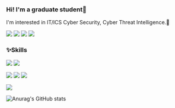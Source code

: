 ### Hi! I'm a graduate student👋
I'm interested in IT/ICS Cyber Security, Cyber Threat Intelligence.:star2:


<!-- SNS/BLOG -->
<a href="https://seleuchel.tistory.com/"><img src="https://img.shields.io/badge/-Tistory-%23EC5219?style=flat-square&logo=Gitea&logoColor=white"/></a> <a href="https://www.linkedin.com/in/sumin-lim-790682179/"><img src="https://img.shields.io/badge/-LinkedIn-%230A66C2?style=flat-square&logo=LinkedIn&logoColor=white"/></a> <img src="https://img.shields.io/badge/-Facebook-%231877F2?style=flat-square&logo=Facebook&logoColor=white"/> <img src="https://img.shields.io/badge/-Twitter-%231DA1F2?style=flat-square&logo=Twitter&logoColor=white"/> 


### :sparkles:Skills
<!-- Language -->
<img src="https://img.shields.io/badge/-Python-%233776AB?style=flat-square&logo=Python&logoColor=white"/> <img src="https://img.shields.io/badge/-Java-%23007396?style=flat-square&logo=Java&logoColor=white"/> 
<!-- Platform -->
<img src="https://img.shields.io/badge/-Django-%23092E20?style=flat-square&logo=Django&logoColor=white"/> <img src="https://img.shields.io/badge/-Spring%20Boot-%236DB33F?style=flat-square&logo=Spring Boot&logoColor=white"/> <img src="https://img.shields.io/badge/-MongoDB-%2347A248?style=flat-square&logo=MongoDB&logoColor=white"/> 
<!-- Tool -->
<img src="https://img.shields.io/badge/-GitHub-%23181717?style=flat-square&logo=GitHub&logoColor=white"/>


![Anurag's GitHub stats](https://github-readme-stats.vercel.app/api?username=seleuchel&show_icons=true&theme=radical)
